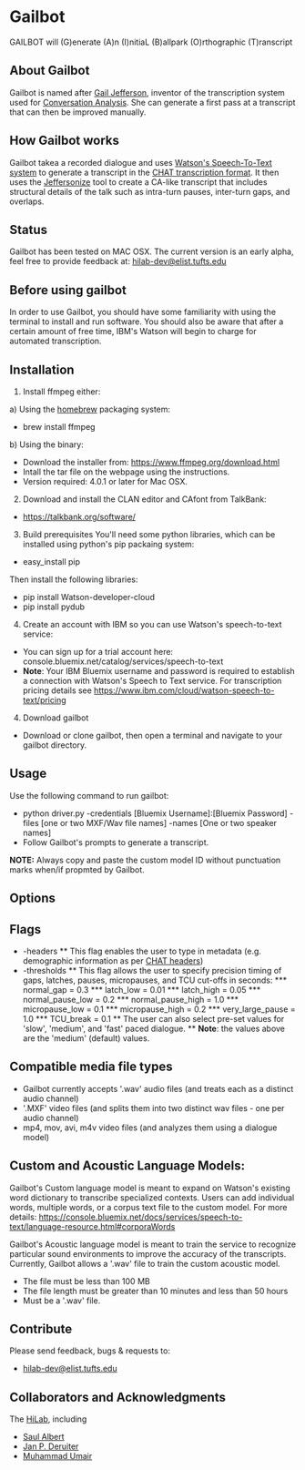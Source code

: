 # Gailbot

GAILBOT will (G)enerate (A)n (I)nitiaL (B)allpark (O)rthographic (T)ranscript

## About Gailbot

Gailbot is named after [Gail Jefferson](https://en.wikipedia.org/wiki/Gail_Jefferson), inventor of the transcription system used for [Conversation Analysis](https://en.wikipedia.org/wiki/Conversation_analysis). She can generate a first pass at a transcript that can then be improved manually.

## How Gailbot works

Gailbot takea a recorded dialogue and uses [Watson's Speech-To-Text system](https://www.ibm.com/watson/services/speech-to-text/) to generate a transcript in the [CHAT transcription format](https://talkbank.org/manuals/CHAT.html). It then uses the [Jeffersonize](https://github.com/HiLabTufts/jeffersonize) tool to create a CA-like transcript that includes structural details of the talk such as intra-turn pauses, inter-turn gaps, and overlaps. 

## Status
Gailbot has been tested on MAC OSX.
The current version is an early alpha, feel free to provide feedback at: hilab-dev@elist.tufts.edu

## Before using gailbot

In order to use Gailbot, you should have some familiarity with using the terminal to install and run software. You should also be aware that after a certain amount of free time, IBM's Watson will begin to charge for automated transcription.

## Installation

1. Install ffmpeg either:

a) Using the [homebrew](https://brew.sh) packaging system:
* brew install ffmpeg

b) Using the binary:
* Download the installer from: https://www.ffmpeg.org/download.html
* Intall the tar file on the webpage using the instructions.
* Version required: 4.0.1 or later for Mac OSX.

2. Download and install the CLAN editor and CAfont from TalkBank:
* https://talkbank.org/software/

3. Build prerequisites
You'll need some python libraries, which can be installed using python's pip packaing system:

* easy_install pip

Then install the following libraries:
* pip install Watson-developer-cloud
* pip install pydub

4. Create an account with IBM so you can use Watson's speech-to-text service:
* You can sign up for a trial account here: console.bluemix.net/catalog/services/speech-to-text
* **Note**: Your IBM Bluemix username and password is required to establish a connection with Watson's Speech to Text service. For transcription pricing details see https://www.ibm.com/cloud/watson-speech-to-text/pricing

4. Download gailbot 
* Download or clone gailbot, then open a terminal and navigate to your gailbot directory.

## Usage

Use the following command to run gailbot:

* python driver.py -credentials [Bluemix Username]:[Bluemix Password] -files [one or two MXF/Wav file names] -names [One or two speaker names]
* Follow Gailbot's prompts to generate a transcript.

**NOTE:** Always copy and paste the custom model ID without punctuation marks when/if propmted by Gailbot.

## Options

## Flags

* -headers 
** This flag enables the user to type in metadata (e.g. demographic information as per [CHAT headers](https://talkbank.org/manuals/CHAT.html#_Toc522553724))
* -thresholds 
** This flag allows the user to specify precision timing of gaps, latches, pauses, micropauses, and TCU cut-offs in seconds:
*** normal_gap = 0.3
*** latch_low = 0.01
*** latch_high = 0.05
*** normal_pause_low = 0.2
*** normal_pause_high = 1.0
*** micropause_low = 0.1
*** micropause_high = 0.2
*** very_large_pause = 1.0
*** TCU_break = 0.1
** The user can also select pre-set values for 'slow', 'medium', and 'fast' paced dialogue.
** **Note**: the values above are the 'medium' (default) values.

## Compatible media file types
* Gailbot currently accepts '.wav' audio files (and treats each as a distinct audio channel)
* '.MXF' video files (and splits them into two distinct wav files - one per audio channel)
* mp4, mov, avi, m4v video files (and analyzes them using a dialogue model)

##  Custom and Acoustic Language Models:
Gailbot's Custom language model is meant to expand on Watson's existing word dictionary to transcribe specialized contexts. 
Users can add individual words, multiple words, or a corpus text file to the custom model. 
For more details: https://console.bluemix.net/docs/services/speech-to-text/language-resource.html#corporaWords

Gailbot's Acoustic language model is meant to train the service to recognize particular sound environments to improve the accuracy of the transcripts.
Currently, Gailbot allows a '.wav' file to train the custom acoustic model.
* The file must be less than 100 MB
* The file length must be greater than 10 minutes and less than 50 hours
* Must be a '.wav' file.

## Contribute

Please send feedback, bugs & requests to:
* hilab-dev@elist.tufts.edu

## Collaborators and Acknowledgments

The [HiLab](https://sites.tufts.edu/hilab/people/), including

* [Saul Albert](http://twitter.com/saul)
* [Jan P. Deruiter](http://twitter.com/jpderuiter)
* [Muhammad Umair](http://sites.tufts.edu/hilab/people)

